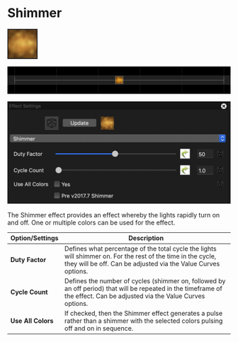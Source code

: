 # Shimmer

![Icon](<../../.gitbook/assets/image (591) (1).png>)

![Sequencer Grid](<../../.gitbook/assets/image (452) (1).png>)

![](<../../.gitbook/assets/image (97) (1).png>)

The Shimmer effect provides an effect whereby the lights rapidly turn on and off. One or multiple colors can be used for the effect.

| Option/Settings    | Description                                                                                                                                                                    |
| ------------------ | ------------------------------------------------------------------------------------------------------------------------------------------------------------------------------ |
| **Duty Factor**    | Defines what percentage of the total cycle the lights will shimmer on. For the rest of the time in the cycle, they will be off.  Can be adjusted via the Value Curves options. |
| **Cycle Count**    | Defines the number of cycles (shimmer on, followed by an off period) that will be repeated in the timeframe of the effect.  Can be adjusted via the Value Curves options.      |
| **Use All Colors** | If checked, then the Shimmer effect generates a pulse rather than a shimmer with the selected colors pulsing off and on in sequence.                                           |
